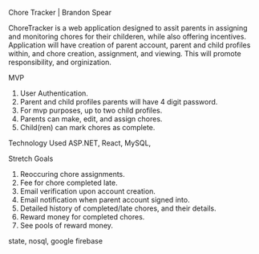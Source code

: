 Chore Tracker | Brandon Spear


ChoreTracker is a web application designed to assit parents in assigning and monitoring chores for their childeren, while also offering incentives. Application will have creation of parent account, parent and child profiles within, and chore creation, assignment, and viewing. This will promote responsibility, and orginization.

MVP
1. User Authentication.              
2. Parent and child profiles parents will have 4  digit password.                                                   
3. For mvp purposes, up to two child profiles.     
4. Parents can make, edit, and assign chores.
5. Child(ren) can mark chores as complete. 

Technology Used
ASP.NET, React, MySQL, 

Stretch Goals
1. Reoccuring chore assignments.                                         
2. Fee for chore completed late.                                              
3. Email verification upon account creation.     
4. Email notification when parent account signed into.                                                             
5. Detailed history of completed/late chores, and their details.
5. Reward money for completed chores.
6. See pools of reward money.



state, nosql, google firebase